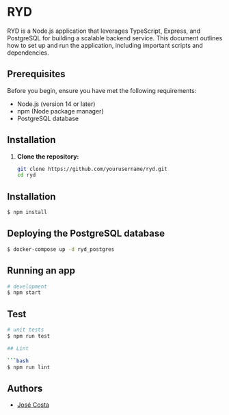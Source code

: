 # RYD

RYD is a Node.js application that leverages TypeScript, Express, and PostgreSQL for building a scalable backend service. This document outlines how to set up and run the application, including important scripts and dependencies.

## Prerequisites

Before you begin, ensure you have met the following requirements:

-   Node.js (version 14 or later)
-   npm (Node package manager)
-   PostgreSQL database

## Installation

1. **Clone the repository:**

    ```bash
    git clone https://github.com/yourusername/ryd.git
    cd ryd
    ```

## Installation

```bash
$ npm install
```

## Deploying the PostgreSQL database

```bash
$ docker-compose up -d ryd_postgres
```

## Running an app

```bash
# development
$ npm start
```

## Test

````bash
# unit tests
$ npm run test

## Lint

```bash
$ npm run lint
````

## Authors

-   [José Costa](mailto:jocosta98@hotmail.com)
